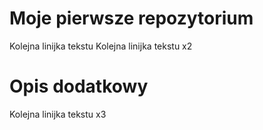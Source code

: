# Moje pierwsze repozytorium

Kolejna linijka tekstu
Kolejna linijka tekstu x2

# Opis dodatkowy

Kolejna linijka tekstu x3
